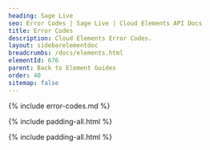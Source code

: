 ```yaml
---
heading: Sage Live
seo: Error Codes | Sage Live | Cloud Elements API Docs
title: Error Codes
description: Cloud Elements Error Codes.
layout: sidebarelementdoc
breadcrumbs: /docs/elements.html
elementId: 676
parent: Back to Element Guides
order: 40
sitemap: false
---
```


{% include error-codes.md %}


{% include padding-all.html %}

{% include padding-all.html %}
